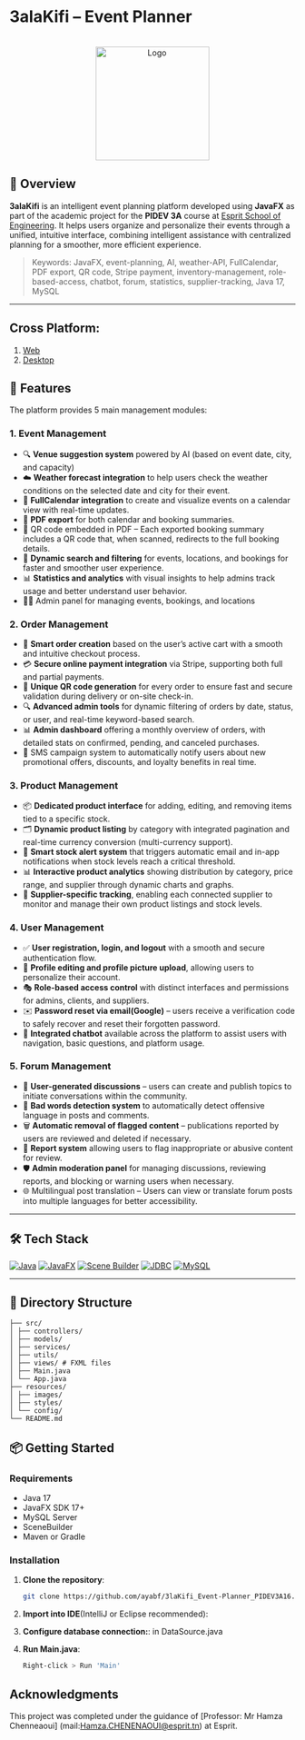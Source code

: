 # 3alaKifi – Event Planner
<!-- PROJECT LOGO -->
<br />
<div align="center">
  <a href="https://github.com/othneildrew/Best-README-Template">
    <img src="C:/Users/PC/Downloads/logo2.png" alt="Logo" width="200" height="200">
  </a>
</div>

## 🎯 Overview
**3alaKifi** is an intelligent event planning platform developed using **JavaFX** as part of the academic project for the **PIDEV 3A** course at [Esprit School of Engineering](https://esprit.tn). It helps users organize and personalize their events through a unified, intuitive interface, combining intelligent assistance with centralized planning for a smoother, more efficient experience.

> Keywords: JavaFX, event-planning, AI, weather-API, FullCalendar, PDF export, QR code, Stripe payment, inventory-management, role-based-access, chatbot, forum, statistics, supplier-tracking, Java 17, MySQL


---
## Cross Platform:
1) [Web](https://github.com/Mira197/PIDEV-Symfony-3A16-Event-Planner-Hack-Pack)
2) [Desktop](https://github.com/ayabf/3laKifi_Event-Planner_PIDEV3A16)
   
## 🚀 Features
The platform provides 5 main management modules:
### 1. Event Management 
- 🔍 **Venue suggestion system** powered by AI (based on event date, city, and capacity)
- ☁️ **Weather forecast integration** to help users check the weather conditions on the selected date and city for their event.
- 📅 **FullCalendar integration** to create and visualize events on a calendar view with real-time updates.
- 🧾 **PDF export** for both calendar and booking summaries.
- 🔗 QR code embedded in PDF – Each exported booking summary includes a QR code that, when scanned, redirects to the full booking details.
- 🔁 **Dynamic search and filtering**  for events, locations, and bookings for faster and smoother user experience.
- 📊 **Statistics and analytics** with visual insights to help admins track usage and better understand user behavior.
- 👨‍💼 Admin panel for managing events, bookings, and locations
### 2. Order Management

- 🛒 **Smart order creation** based on the user’s active cart with a smooth and intuitive checkout process.
- 💳 **Secure online payment integration** via Stripe, supporting both full and partial payments.
- 🔐 **Unique QR code generation** for every order to ensure fast and secure validation during delivery or on-site check-in.
- 🔍 **Advanced admin tools** for dynamic filtering of orders by date, status, or user, and real-time keyword-based search.
- 📊 **Admin dashboard** offering a monthly overview of orders, with detailed stats on confirmed, pending, and canceled purchases.
- 📲 SMS campaign system to automatically notify users about new promotional offers, discounts, and loyalty benefits in real time.
### 3. Product Management

- 📦 **Dedicated product interface** for adding, editing, and removing items tied to a specific stock.
- 🗂️ **Dynamic product listing** by category with integrated pagination and real-time currency conversion (multi-currency support).
- 🚨 **Smart stock alert system** that triggers automatic email and in-app notifications when stock levels reach a critical threshold.
- 📊 **Interactive product analytics** showing distribution by category, price range, and supplier through dynamic charts and graphs.
- 🤝 **Supplier-specific tracking**, enabling each connected supplier to monitor and manage their own product listings and stock levels.

### 4. User Management

- ✅ **User registration, login, and logout** with a smooth and secure authentication flow.
- 📝 **Profile editing and profile picture upload**, allowing users to personalize their account.
- 🎭 **Role-based access control** with distinct interfaces and permissions for admins, clients, and suppliers.
- ✉️ **Password reset via email(Google)** – users receive a verification code to safely recover and reset their forgotten password.
- 💬 **Integrated chatbot** available across the platform to assist users with navigation, basic questions, and platform usage.

### 5. Forum Management

- 💬 **User-generated discussions** – users can create and publish topics to initiate conversations within the community.
- 🚨 **Bad words detection system** to automatically detect offensive language in posts and comments.
- 🗑️ **Automatic removal of flagged content** – publications reported by users are reviewed and deleted if necessary.
- 🚩 **Report system** allowing users to flag inappropriate or abusive content for review.
- 🛡️ **Admin moderation panel** for managing discussions, reviewing reports, and blocking or warning users when necessary.
- 🌐 Multilingual post translation – Users can view or translate forum posts into multiple languages for better accessibility.


---

## 🛠️ Tech Stack
[![Java](https://img.shields.io/badge/Java-17-007396?style=for-the-badge&logo=java&logoColor=white)](https://www.oracle.com/java/technologies/javase/jdk17-archive-downloads.html)
[![JavaFX](https://img.shields.io/badge/JavaFX-17-2E7EEA?style=for-the-badge&logo=java&logoColor=white)](https://openjfx.io/)
[![Scene Builder](https://img.shields.io/badge/Scene%20Builder-F39200?style=for-the-badge&logo=oracle&logoColor=white)](https://gluonhq.com/products/scene-builder/)
[![JDBC](https://img.shields.io/badge/JDBC-MySQL-4479A1?style=for-the-badge&logo=mysql&logoColor=white)](https://dev.mysql.com/doc/connector-j/en/)
[![MySQL](https://img.shields.io/badge/MySQL-Server-003545?style=for-the-badge&logo=mysql&logoColor=white)](https://www.mysql.com/)

---

## 📁 Directory Structure
```
├── src/
│ ├── controllers/
│ ├── models/
│ ├── services/
│ ├── utils/
│ ├── views/ # FXML files
│ ├── Main.java
│ └── App.java
├── resources/
│ ├── images/
│ ├── styles/
│ └── config/
└── README.md
```

## 📦 Getting Started

### Requirements

- Java 17
- JavaFX SDK 17+
- MySQL Server
- SceneBuilder
- Maven or Gradle

### Installation

1. **Clone the repository**:
   ```sh
   git clone https://github.com/ayabf/3laKifi_Event-Planner_PIDEV3A16.git
   ```
   
2. **Import into IDE**(IntelliJ or Eclipse recommended):

3. **Configure database connection:**:
   in DataSource.java

4. **Run Main.java**:
   ```sh
   Right-click > Run 'Main'
   ```


<!-- ### 👥 Top Contributors

<a href="https://github.com/Mira197/PIDEV-Symfony-3A16-Event-Planner-Hack-Pack/graphs/contributors">
  <img src="https://contrib.rocks/image?repo=Mira197/PIDEV-Symfony-3A16-Event-Planner-Hack-Pack" alt="Top Contributors" />
</a>-->


## Acknowledgments
This project was completed under the guidance of [Professor: Mr Hamza Chenneaoui]
(mail:Hamza.CHENENAOUI@esprit.tn) at Esprit.

<!-- ## Here are some screenshots of our application:

<p align="center">
 <img src="public/images//img1.jpg">
 <img src="public/images//img2.jpg">
 <img src="public/images//img4.jpg">
 <img src="public/images//img5.jpg">
</p>  -->





